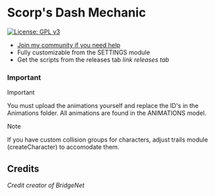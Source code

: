 # Scorp's Dash Mechanic

[![License: GPL v3](https://img.shields.io/badge/License-GPLv3-blue.svg)](https://www.gnu.org/licenses/gpl-3.0)

- [Join my community if you need help](https://www.guilded.gg/Fridge)
- Fully customizable from the SETTINGS module
- Get the scripts from the releases tab *link releases tab*

### Important

> [!IMPORTANT]
> You must upload the animations yourself and replace the ID's in the Animations folder.
> All animations are found in the ANIMATIONS model.

> [!NOTE]
> If you have custom collision groups for characters, adjust trails module (createCharacter) to accomodate them.

## Credits
*Credit creator of BridgeNet*
